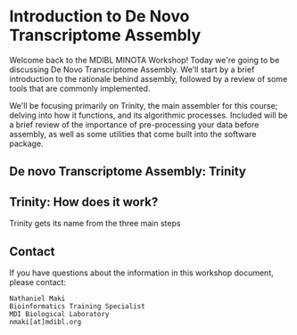 # Introduction to De Novo Transcriptome Assembly

Welcome back to the MDIBL MINOTA Workshop! Today we're going to be discussing De Novo Transcriptome Assembly. We'll start by a brief introduction to the rationale behind assembly, followed by a review of some tools that are commonly implemented.

We'll be focusing primarily on Trinity, the main assembler for this course; delving into how it functions, and its algorithmic processes. Included will be a brief review of the importance of pre-processing your data before assembly, as well as some utilities that come built into the software package.

## De novo Transcriptome Assembly: Trinity

## Trinity: How does it work?

Trinity gets its name from the three main steps






## Contact
If you have questions about the information in this workshop document, please contact:

```
Nathaniel Maki
Bioinformatics Training Specialist
MDI Biological Laboratory
nmaki[at]mdibl.org
```